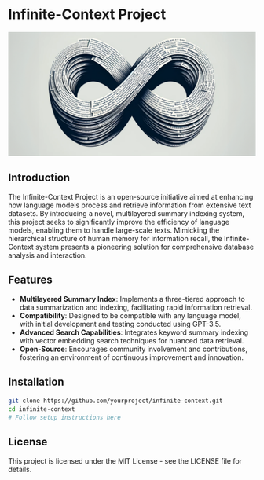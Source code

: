 # Infinite-Context Project

![Infinite-Context Logo](images/infinite-context-img.png)

## Introduction

The Infinite-Context Project is an open-source initiative aimed at enhancing how language models process and retrieve information from extensive text datasets. By introducing a novel, multilayered summary indexing system, this project seeks to significantly improve the efficiency of language models, enabling them to handle large-scale texts. Mimicking the hierarchical structure of human memory for information recall, the Infinite-Context system presents a pioneering solution for comprehensive database analysis and interaction.

## Features

- **Multilayered Summary Index**: Implements a three-tiered approach to data summarization and indexing, facilitating rapid information retrieval.
- **Compatibility**: Designed to be compatible with any language model, with initial development and testing conducted using GPT-3.5.
- **Advanced Search Capabilities**: Integrates keyword summary indexing with vector embedding search techniques for nuanced data retrieval.
- **Open-Source**: Encourages community involvement and contributions, fostering an environment of continuous improvement and innovation.

## Installation

```bash
git clone https://github.com/yourproject/infinite-context.git
cd infinite-context
# Follow setup instructions here
```
## License
This project is licensed under the MIT License - see the LICENSE file for details.

